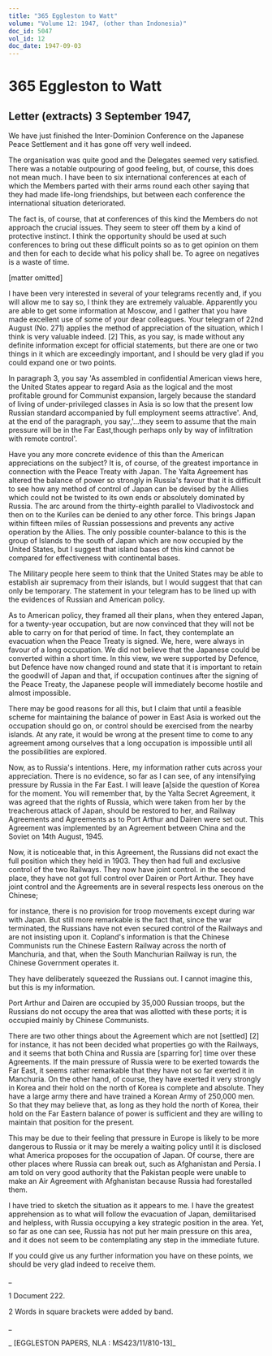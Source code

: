 ```yaml
---
title: "365 Eggleston to Watt"
volume: "Volume 12: 1947, (other than Indonesia)"
doc_id: 5047
vol_id: 12
doc_date: 1947-09-03
---
```


# 365 Eggleston to Watt

## Letter (extracts) 3 September 1947,

We have just finished the Inter-Dominion Conference on the Japanese Peace Settlement and it has gone off very well indeed.

The organisation was quite good and the Delegates seemed very satisfied. There was a notable outpouring of good feeling, but, of course, this does not mean much. I have been to six international conferences at each of which the Members parted with their arms round each other saying that they had made life-long friendships, but between each conference the international situation deteriorated.

The fact is, of course, that at conferences of this kind the Members do not approach the crucial issues. They seem to steer off them by a kind of protective instinct. I think the opportunity should be used at such conferences to bring out these difficult points so as to get opinion on them and then for each to decide what his policy shall be. To agree on negatives is a waste of time.

[matter omitted]

I have been very interested in several of your telegrams recently and, if you will allow me to say so, I think they are extremely valuable. Apparently you are able to get some information at Moscow, and I gather that you have made excellent use of some of your dear colleagues. Your telegram of 22nd August (No. 271) applies the method of appreciation of the situation, which I think is very valuable indeed. [2] This, as you say, is made without any definite information except for official statements, but there are one or two things in it which are exceedingly important, and I should be very glad if you could expand one or two points.

In paragraph 3, you say 'As assembled in confidential American views here, the United States appear to regard Asia as the logical and the most profitable ground for Communist expansion, largely because the standard of living of under-privileged classes in Asia is so low that the present low Russian standard accompanied by full employment seems attractive'. And, at the end of the paragraph, you say,'...they seem to assume that the main pressure will be in the Far East,though perhaps only by way of infiltration with remote control'.

Have you any more concrete evidence of this than the American appreciations on the subject? It is, of course, of the greatest importance in connection with the Peace Treaty with Japan. The Yalta Agreement has altered the balance of power so strongly in Russia's favour that it is difficult to see how any method of control of Japan can be devised by the Allies which could not be twisted to its own ends or absolutely dominated by Russia. The arc around from the thirty-eighth parallel to Vladivostock and then on to the Kuriles can be denied to any other force. This brings Japan within fifteen miles of Russian possessions and prevents any active operation by the Allies. The only possible counter-balance to this is the group of Islands to the south of Japan which are now occupied by the United States, but I suggest that island bases of this kind cannot be compared for effectiveness with continental bases.

The Military people here seem to think that the United States may be able to establish air supremacy from their islands, but I would suggest that that can only be temporary. The statement in your telegram has to be lined up with the evidences of Russian and American policy.

As to American policy, they framed all their plans, when they entered Japan, for a twenty-year occupation, but are now convinced that they will not be able to carry on for that period of time. In fact, they contemplate an evacuation when the Peace Treaty is signed. We, here, were always in favour of a long occupation. We did not believe that the Japanese could be converted within a short time. In this view, we were supported by Defence, but Defence have now changed round and state that it is important to retain the goodwill of Japan and that, if occupation continues after the signing of the Peace Treaty, the Japanese people will immediately become hostile and almost impossible.

There may be good reasons for all this, but I claim that until a feasible scheme for maintaining the balance of power in East Asia is worked out the occupation should go on, or control should be exercised from the nearby islands. At any rate, it would be wrong at the present time to come to any agreement among ourselves that a long occupation is impossible until all the possibilities are explored.

Now, as to Russia's intentions. Here, my information rather cuts across your appreciation. There is no evidence, so far as I can see, of any intensifying pressure by Russia in the Far East. I will leave [a]side the question of Korea for the moment. You will remember that, by the Yalta Secret Agreement, it was agreed that the rights of Russia, which were taken from her by the treacherous attack of Japan, should be restored to her, and Railway Agreements and Agreements as to Port Arthur and Dairen were set out. This Agreement was implemented by an Agreement between China and the Soviet on 14th August, 1945.

Now, it is noticeable that, in this Agreement, the Russians did not exact the full position which they held in 1903. They then had full and exclusive control of the two Railways. They now have joint control. in the second place, they have not got full control over Dairen or Port Arthur. They have joint control and the Agreements are in several respects less onerous on the Chinese;

for instance, there is no provision for troop movements except during war with Japan. But still more remarkable is the fact that, since the war terminated, the Russians have not even secured control of the Railways and are not insisting upon it. Copland's information is that the Chinese Communists run the Chinese Eastern Railway across the north of Manchuria, and that, when the South Manchurian Railway is run, the Chinese Government operates it.

They have deliberately squeezed the Russians out. I cannot imagine this, but this is my information.

Port Arthur and Dairen are occupied by 35,000 Russian troops, but the Russians do not occupy the area that was allotted with these ports; it is occupied mainly by Chinese Communists.

There are two other things about the Agreement which are not [settled] [2] for instance, it has not been decided what properties go with the Railways, and it seems that both China and Russia are [sparring for] time over these Agreements. If the main pressure of Russia were to be exerted towards the Far East, it seems rather remarkable that they have not so far exerted it in Manchuria. On the other hand, of course, they have exerted it very strongly in Korea and their hold on the north of Korea is complete and absolute. They have a large army there and have trained a Korean Army of 250,000 men. So that they may believe that, as long as they hold the north of Korea, their hold on the Far Eastern balance of power is sufficient and they are willing to maintain that position for the present.

This may be due to their feeling that pressure in Europe is likely to be more dangerous to Russia or it may be merely a waiting policy until it is disclosed what America proposes for the occupation of Japan. Of course, there are other places where Russia can break out, such as Afghanistan and Persia. I am told on very good authority that the Pakistan people were unable to make an Air Agreement with Afghanistan because Russia had forestalled them.

I have tried to sketch the situation as it appears to me. I have the greatest apprehension as to what will follow the evacuation of Japan, demilitarised and helpless, with Russia occupying a key strategic position in the area. Yet, so far as one can see, Russia has not put her main pressure on this area, and it does not seem to be contemplating any step in the immediate future.

If you could give us any further information you have on these points, we should be very glad indeed to receive them.

_

1 Document 222.

2 Words in square brackets were added by band.

_

_ [EGGLESTON PAPERS, NLA : MS423/11/810-13]_
